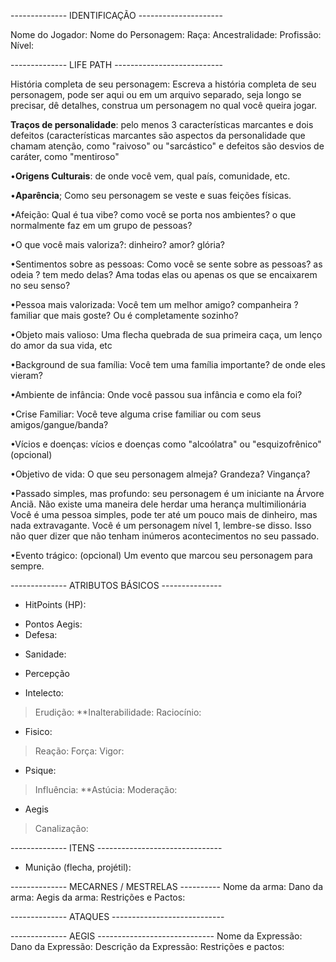 
-------------- IDENTIFICAÇÃO ---------------------

Nome do Jogador: 
Nome do Personagem:
Raça:
Ancestralidade: 
Profissão:
Nível: 

-------------- LIFE PATH ---------------------------

História completa de seu personagem: Escreva a história completa de seu personagem, pode ser aqui ou em um arquivo separado, seja longo se precisar, dê detalhes, construa um personagem no qual você queira jogar.

**Traços de personalidade**: pelo menos 3 características marcantes e dois defeitos (características marcantes são aspectos da personalidade que chamam atenção, como "raivoso" ou "sarcástico" e defeitos são desvios de caráter, como "mentiroso"

•**Origens Culturais**: de onde você vem, qual país, comunidade, etc.

•**Aparência**; Como seu personagem se veste e suas feições físicas.

•Afeição: Qual é tua vibe? como você se porta nos ambientes? o que normalmente faz em um grupo de pessoas?

•O que você mais valoriza?: dinheiro? amor? glória?

•Sentimentos sobre as pessoas: Como você se sente sobre as pessoas? as odeia ? tem medo delas? Ama todas elas ou apenas os que se encaixarem no seu senso?

•Pessoa mais valorizada: Você tem um melhor amigo? companheira ? familiar que mais goste? Ou é completamente sozinho?

•Objeto mais valioso: Uma flecha quebrada de sua primeira caça, um lenço do amor da sua vida, etc

•Background de sua família: Você tem uma família importante? de onde eles vieram? 

•Ambiente de infância: Onde você passou sua infância e como ela foi?

•Crise Familiar: Você teve alguma crise familiar ou com seus amigos/gangue/banda? 

•Vícios e doenças:  vícios e doenças como "alcoólatra" ou "esquizofrênico" (opcional)

•Objetivo de vida: O que seu personagem almeja? Grandeza? Vingança?

•Passado simples, mas profundo: seu personagem é um iniciante na Árvore Anciã. Não existe uma maneira dele herdar uma herança multimilionária Você é uma pessoa simples, pode ter até um pouco mais de dinheiro, mas nada extravagante. Você é um personagem nível 1, lembre-se disso. Isso não quer dizer que não tenham inúmeros acontecimentos no seu passado.

•Evento trágico: (opcional) Um evento que marcou seu personagem para sempre.



-------------- ATRIBUTOS BÁSICOS ---------------

* HitPoints (HP):
- Pontos Aegis:
- Defesa:
* Sanidade: 
* Percepção

* Intelecto:
> Erudição:
> **Inalterabilidade: 
> Raciocínio: 

* Fisico:
>Reação:
>Força:
>Vigor:

* Psique:
>Influência:
>**Astúcia:
>Moderação:

- Aegis
>Canalização:



-------------- ITENS -------------------------------

* Munição (flecha, projétil): 

-------------- MECARNES / MESTRELAS ----------
Nome da arma:
Dano da arma:
Aegis da arma:
Restrições e Pactos:

-------------- ATAQUES ----------------------------

-------------- AEGIS -----------------------------
Nome da Expressão:
Dano da Expressão:
Descrição da Expressão:
Restrições e pactos:


